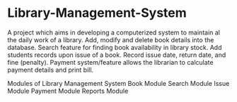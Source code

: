 # Library-Management-System
A project which aims in developing a computerized system to maintain al the daily work of a library.
Add, modify and delete book details into the database.
Search feature for finding book availability in library stock.
Add students records upon issue of a book.
Record issue date, return date, and fine (penalty).
Payment system/feature allows the librarian to calculate payment details and print bill.

Modules of Library Management System
Book Module
Search Module
Issue Module
Payment Module
Reports Module




